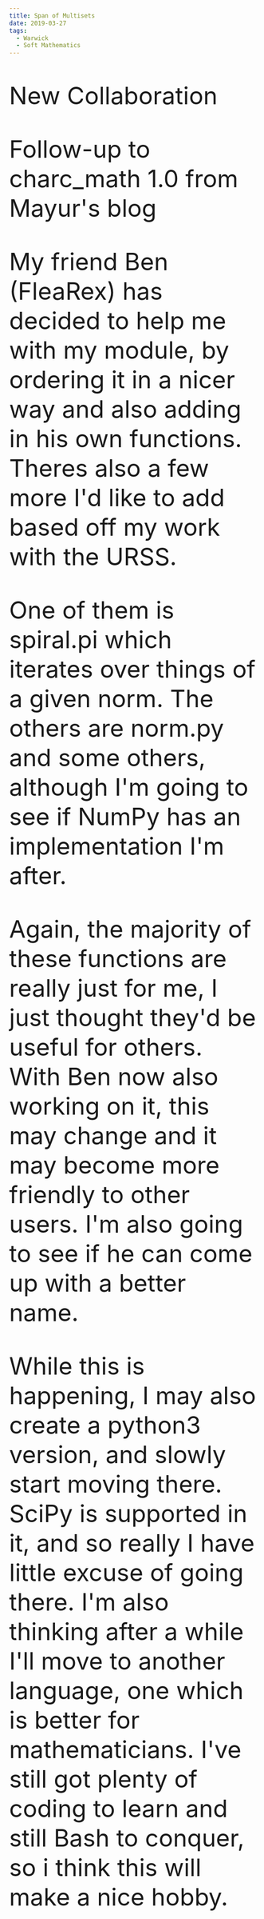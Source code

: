 ```yaml
---
title: Span of Multisets	
date: 2019-03-27
tags:
  - Warwick
  - Soft Mathematics
---
```

 New Collaboration	

Follow-up to charc_math 1.0 from Mayur's blog

My friend Ben (FleaRex) has decided to help me with my module, by ordering it in a nicer way and also adding in his own functions. Theres also a few more I'd like to add based off my work with the URSS.

One of them is spiral.pi which iterates over things of a given norm. The others are norm.py and some others, although I'm going to see if NumPy has an implementation I'm after.

Again, the majority of these functions are really just for me, I just thought they'd be useful for others. With Ben now also working on it, this may change and it may become more friendly to other users. I'm also going to see if he can come up with a better name.

While this is happening, I may also create a python3 version, and slowly start moving there. SciPy is supported in it, and so really I have little excuse of going there. I'm also thinking after a while I'll move to another language, one which is better for mathematicians. I've still got plenty of coding to learn and still Bash to conquer, so i think this will make a nice hobby.

<style>
header {
  padding: 2rem;
}
img {
  display: block;
  margin-left: auto;
  margin-right: auto;
}
p {
  font-size: 3rem
}
</style>